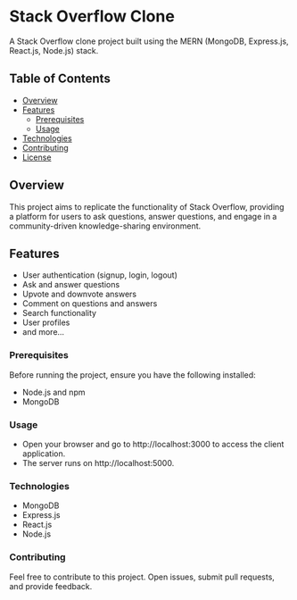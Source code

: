# Stack Overflow Clone

A Stack Overflow clone project built using the MERN (MongoDB, Express.js, React.js, Node.js) stack.

## Table of Contents

- [Overview](#overview)
- [Features](#features)
  - [Prerequisites](#prerequisites)
  - [Usage](#usage)
- [Technologies](#technologies)
- [Contributing](#contributing)
- [License](#license)

## Overview

This project aims to replicate the functionality of Stack Overflow, providing a platform for users to ask questions, answer questions, and engage in a community-driven knowledge-sharing environment.

## Features

- User authentication (signup, login, logout)
- Ask and answer questions
- Upvote and downvote answers
- Comment on questions and answers
- Search functionality
- User profiles
- and more...


### Prerequisites

Before running the project, ensure you have the following installed:

- Node.js and npm
- MongoDB

 ### Usage
- Open your browser and go to http://localhost:3000 to access the client application.
- The server runs on http://localhost:5000.

### Technologies

- MongoDB
- Express.js
- React.js
- Node.js


### Contributing
Feel free to contribute to this project. Open issues, submit pull requests, and provide feedback.



